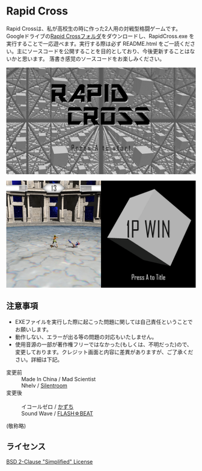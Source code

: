 # Rapid Cross
Rapid Crossは、私が高校生の時に作った2人用の対戦型格闘ゲームです。Googleドライブの<a href="https://drive.google.com/file/d/1OAvcEqCbfUelIuhk--kcvd4Yai7DCOen/view?usp=sharing" target="_blank">Rapid Crossフォルダ</a>をダウンロードし、RapidCross.exe を実行することで一応遊べます。実行する際は必ず README.html をご一読ください。主にソースコードを公開することを目的としており、今後更新することはないかと思います。
落書き感覚のソースコードをお楽しみください。  

![タイトル画面](Screenshot/thumbnail.png "タイトル画面")  

![対戦画面とリザルト画面](Screenshot/details.png "対戦画面とリザルト画面")  

## 注意事項

- EXEファイルを実行した際に起こった問題に関しては自己責任ということでお願いします。
- 動作しない、エラーが出る等の問題の対応もいたしません。
- 使用音源の一部が著作権フリーではなかった(もしくは、不明だった)ので、変更しております。クレジット画面と内容に差異がありますが、ご了承ください。詳細は下記。

<dl>
  <dt>変更前</dt>
  <dd>Made In China / Mad Scientist</dd>
  <dd>Nhelv / <a href="https://silentroom.tumblr.com">Silentroom</a></dd>
  </dd>
  <dt>変更後</dt>
  <dd>イコールゼロ / <a href="http://espergakuen.web.fc2.com">かずち</a></dd>
  <dd>Sound Wave / <a href="https://dova-s.jp/_contents/author/profile266.html">FLASH☆BEAT</a></dd>
</dl>
(敬称略)

## ライセンス
[BSD 2-Clause "Simplified" License](LICENSE)
